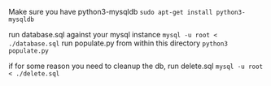 Make sure you have python3-mysqldb
    `sudo apt-get install python3-mysqldb`

run database.sql against your mysql instance
    `mysql -u root < ./database.sql`
run populate.py from within this directory
    `python3 populate.py`

if for some reason you need to cleanup the db, run delete.sql
    `mysql -u root < ./delete.sql`

